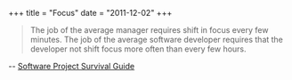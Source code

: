 +++
title = "Focus"
date = "2011-12-02"
+++

> The job of the average manager requires shift in focus every few minutes. The
job of the average software developer requires that the developer not shift
focus more often than every few hours.

-- [Software Project Survival Guide](http://www.amazon.com/gp/aw/d/1572316217)

